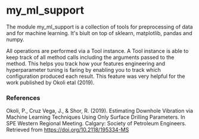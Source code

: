 # my_ml_support
The module my_ml_support is a collection of tools for preprocessing of data and for machine learning. It's biult on top of sklearn, matplotlib, pandas and numpy. 

All operations are performed via a Tool instance. A Tool instance is able to keep track of all method calls including the arguments passed to the method. This helps you track how your features engineering and hyperparameter tuning is faring by enabling you to track which configuration produced each result. This feature was very helpful for the work published by Okoli etal (2019).

### References
Okoli, P., Cruz Vega, J., & Shor, R. (2019). Estimating Downhole Vibration via Machine Learning Techniques Using Only Surface Drilling Parameters. In SPE Western Regional Meeting. Calgary: Society of Petroleum Engineers. Retrieved from https://doi.org/10.2118/195334-MS 
